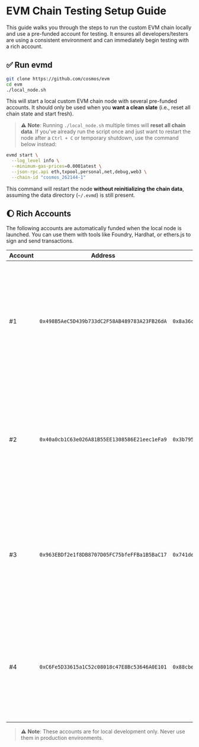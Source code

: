 # EVM Chain Testing Setup Guide
This guide walks you through the steps to run the custom EVM chain locally and use a pre-funded account for testing.
It ensures all developers/testers are using a consistent environment and can immediately begin testing with a rich account.


## :white_check_mark: Run evmd
```bash
git clone https://github.com/cosmos/evm
cd evm
./local_node.sh
```
This will start a local custom EVM chain node with several pre-funded accounts. It should only be used when you **want a clean slate** (i.e., reset all chain state and start fresh).

> :warning: **Note**: Running `./local_node.sh` multiple times will **reset all chain data**.
>  If you've already run the script once and just want to restart the node after a `Ctrl + C` or temporary shutdown, use the command below instead:

```bash
evmd start \
  --log_level info \
  --minimum-gas-prices=0.0001atest \
  --json-rpc.api eth,txpool,personal,net,debug,web3 \
  --chain-id "cosmos_262144-1"
```

This command will restart the node **without reinitializing the chain data**, assuming the data directory (`~/.evmd`) is still present.



## :moon: Rich Accounts

The following accounts are automatically funded when the local node is launched.
You can use them with tools like Foundry, Hardhat, or ethers.js to sign and send transactions.

| Account | Address | Private Key | Mnemonic |
|--------|---------|-------------|----------|
| #1 | `0x498B5AeC5D439b733dC2F58AB489783A23FB26dA` | `0x8a36c69d940a92fcea94b36d0f2928c7a0ee19a90073eda769693298dfa9603b` | `"doll midnight silk carpet brush boring pluck office gown inquiry duck chief aim exit gain never tennis crime fragile ship cloud surface exotic patch"` |
| #2 | `0x40a0cb1C63e026A81B55EE1308586E21eec1eFa9` | `0x3b7955d25189c99a7468192fcbc6429205c158834053ebe3f78f4512ab432db9` | `"will wear settle write dance topic tape sea glory hotel oppose rebel client problem era video gossip glide during yard balance cancel file rose"` |
| #3 | `0x963EBDf2e1f8DB8707D05FC75bfeFFBa1B5BaC17` | `0x741de4f8988ea941d3ff0287911ca4074e62b7d45c991a51186455366f10b544` | `"maximum display century economy unlock van census kite error heart snow filter midnight usage egg venture cash kick motor survey drastic edge muffin visual"` |
| #4 | `0xC6Fe5D33615a1C52c08018c47E8Bc53646A0E101` | `0x88cbead91aee890d27bf06e003ade3d4e952427e88f88d31d61d3ef5e5d54305` | `"copper push brief egg scan entry inform record adjust fossil boss egg comic alien upon aspect dry avoid interest fury window hint race symptom"` |

> :warning: **Note**: These accounts are for local development only. Never use them in production environments.

